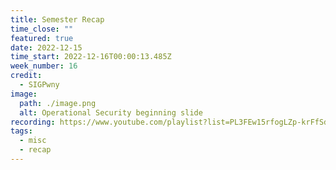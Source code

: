 ```yaml
---
title: Semester Recap
time_close: ""
featured: true
date: 2022-12-15
time_start: 2022-12-16T00:00:13.485Z
week_number: 16
credit:
  - SIGPwny
image:
  path: ./image.png
  alt: Operational Security beginning slide
recording: https://www.youtube.com/playlist?list=PL3FEw15rfogLZp-krFfSdQMsdsUZXFGuu
tags:
  - misc
  - recap
---
```

